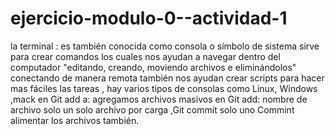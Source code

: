 # ejercicio-modulo-0--actividad-1
la terminal : es también conocida como consola  o símbolo de sistema sirve para crear comandos los cuales nos ayudan a navegar dentro del computador "editando, creando, moviendo archivos e eliminándolos" conectando de manera remota también nos ayudan crear scripts para hacer mas fáciles las tareas , hay varios tipos de consolas como Linux, Windows ,mack  en Git add a: agregamos archivos  masivos en Git add: nombre de archivo solo un solo archivo por carga ,Git commit solo uno Commint alimentar los archivos también.
